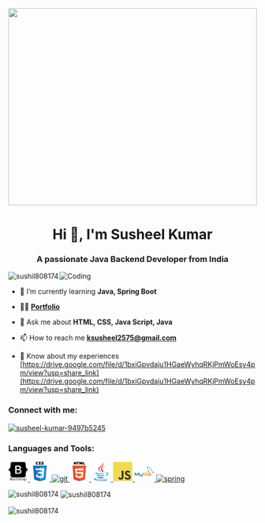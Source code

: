 <img src="https://raw.githubusercontent.com/Jukunye/Jukunye/main/giphy.gif" width=100% height=400px>
<h1 align="center">Hi 👋, I'm Susheel Kumar</h1>
<h3 align="center">A passionate Java Backend Developer from India</h3>
<img align="right" alt="Coding" width="400" src"https://content.wolfram.com/uploads/sites/39/2017/12/StereoVision-305px.gif">

<p align="left"> <img src="https://komarev.com/ghpvc/?username=sushil808174&label=Profile%20views&color=0e75b6&style=flat" alt="sushil808174" /> </p>

- 🌱 I’m currently learning **Java, Spring Boot**

- 👨‍💻 <a href="[https://sushil808174.github.io/](https://sushil808174.github.io/)">**Portfolio**</a>

- 💬 Ask me about **HTML, CSS, Java Script, Java**

- 📫 How to reach me **ksusheel2575@gmail.com**

- 📄 Know about my experiences [https://drive.google.com/file/d/1bxiGpvdaju1HGaeWyhqRKjPmWoEsy4pm/view?usp=share_link](https://drive.google.com/file/d/1bxiGpvdaju1HGaeWyhqRKjPmWoEsy4pm/view?usp=share_link)

<h3 align="left">Connect with me:</h3>
<p align="left">
<a href="https://linkedin.com/in/susheel-kumar-9497b5245" target="blank"><img align="center" src="https://raw.githubusercontent.com/rahuldkjain/github-profile-readme-generator/master/src/images/icons/Social/linked-in-alt.svg" alt="susheel-kumar-9497b5245" height="30" width="40" /></a>
</p>

<h3 align="left">Languages and Tools:</h3>
<p align="left"> <a href="https://getbootstrap.com" target="_blank" rel="noreferrer"> <img src="https://raw.githubusercontent.com/devicons/devicon/master/icons/bootstrap/bootstrap-plain-wordmark.svg" alt="bootstrap" width="40" height="40"/> </a> <a href="https://www.w3schools.com/css/" target="_blank" rel="noreferrer"> <img src="https://raw.githubusercontent.com/devicons/devicon/master/icons/css3/css3-original-wordmark.svg" alt="css3" width="40" height="40"/> </a> <a href="https://git-scm.com/" target="_blank" rel="noreferrer"> <img src="https://www.vectorlogo.zone/logos/git-scm/git-scm-icon.svg" alt="git" width="40" height="40"/> </a> <a href="https://www.w3.org/html/" target="_blank" rel="noreferrer"> <img src="https://raw.githubusercontent.com/devicons/devicon/master/icons/html5/html5-original-wordmark.svg" alt="html5" width="40" height="40"/> </a> <a href="https://www.java.com" target="_blank" rel="noreferrer"> <img src="https://raw.githubusercontent.com/devicons/devicon/master/icons/java/java-original.svg" alt="java" width="40" height="40"/> </a> <a href="https://developer.mozilla.org/en-US/docs/Web/JavaScript" target="_blank" rel="noreferrer"> <img src="https://raw.githubusercontent.com/devicons/devicon/master/icons/javascript/javascript-original.svg" alt="javascript" width="40" height="40"/> </a> <a href="https://www.mysql.com/" target="_blank" rel="noreferrer"> <img src="https://raw.githubusercontent.com/devicons/devicon/master/icons/mysql/mysql-original-wordmark.svg" alt="mysql" width="40" height="40"/> </a> <a href="https://spring.io/" target="_blank" rel="noreferrer"> <img src="https://www.vectorlogo.zone/logos/springio/springio-icon.svg" alt="spring" width="40" height="40"/> </a> </p>

<p><img align="left" src="https://github-readme-stats.vercel.app/api/top-langs?username=sushil808174&show_icons=true&locale=en&layout=compact" alt="sushil808174" /></p>

<p>&nbsp;<img align="center" src="https://github-readme-stats.vercel.app/api?username=sushil808174&show_icons=true&locale=en" alt="sushil808174" /></p>

<p><img align="center" src="https://github-readme-streak-stats.herokuapp.com/?user=sushil808174&" alt="sushil808174" /></p>
